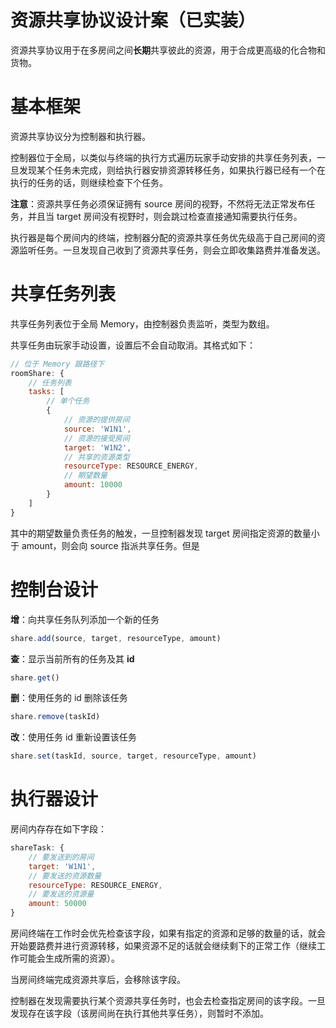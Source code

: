 # 资源共享协议设计案（已实装）

资源共享协议用于在多房间之间**长期**共享彼此的资源，用于合成更高级的化合物和货物。

# 基本框架

资源共享协议分为控制器和执行器。

控制器位于全局，以类似与终端的执行方式遍历玩家手动安排的共享任务列表，一旦发现某个任务未完成，则给执行器安排资源转移任务，如果执行器已经有一个在执行的任务的话，则继续检查下个任务。

**注意**：资源共享任务必须保证拥有 source 房间的视野，不然将无法正常发布任务，并且当 target 房间没有视野时，则会跳过检查直接通知需要执行任务。

执行器是每个房间内的终端，控制器分配的资源共享任务优先级高于自己房间的资源监听任务。一旦发现自己收到了资源共享任务，则会立即收集路费并准备发送。

# 共享任务列表

共享任务列表位于全局 Memory，由控制器负责监听，类型为数组。

共享任务由玩家手动设置，设置后不会自动取消。其格式如下：

```js
// 位于 Memory 跟路径下
roomShare: {
    // 任务列表
    tasks: [
        // 单个任务
        {   
            // 资源的提供房间
            source: 'W1N1',
            // 资源的接受房间
            target: 'W1N2',
            // 共享的资源类型
            resourceType: RESOURCE_ENERGY,
            // 期望数量
            amount: 10000
        }
    ]
}
```

其中的期望数量负责任务的触发，一旦控制器发现 target 房间指定资源的数量小于 amount，则会向 source 指派共享任务。但是

# 控制台设计

**增**：向共享任务队列添加一个新的任务

```js
share.add(source, target, resourceType, amount)
```

**查**：显示当前所有的任务及其 **id**

```js
share.get()
```

**删**：使用任务的 id 删除该任务

```js
share.remove(taskId)
```

**改**：使用任务 id 重新设置该任务

```js
share.set(taskId, source, target, resourceType, amount)
```

# 执行器设计

房间内存存在如下字段：

```js
shareTask: {
    // 要发送到的房间
    target: 'W1N1',
    // 要发送的资源数量
    resourceType: RESOURCE_ENERGY,
    // 要发送的资源量
    amount: 50000
}
```

房间终端在工作时会优先检查该字段，如果有指定的资源和足够的数量的话，就会开始要路费并进行资源转移，如果资源不足的话就会继续剩下的正常工作（继续工作可能会生成所需的资源）。

当房间终端完成资源共享后，会移除该字段。

控制器在发现需要执行某个资源共享任务时，也会去检查指定房间的该字段。一旦发现存在该字段（该房间尚在执行其他共享任务），则暂时不添加。